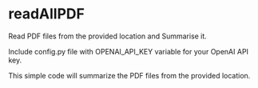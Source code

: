 # readAllPDF
Read PDF files from the provided location and Summarise it.

Include config.py file with OPENAI_API_KEY variable for your OpenAI API key.

This simple code will summarize the PDF files from the provided location.
